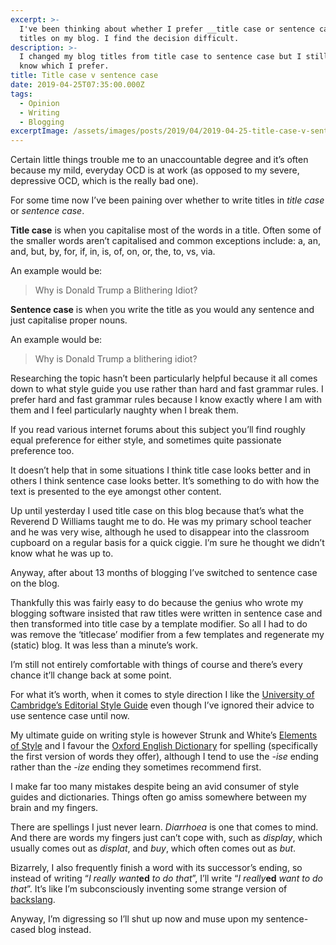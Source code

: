 ```yaml
---
excerpt: >-
  I've been thinking about whether I prefer __title case or sentence case__ for
  titles on my blog. I find the decision difficult.
description: >-
  I changed my blog titles from title case to sentence case but I still don't
  know which I prefer.
title: Title case v sentence case
date: 2019-04-25T07:35:00.000Z
tags:
  - Opinion
  - Writing
  - Blogging
excerptImage: /assets/images/posts/2019/04/2019-04-25-title-case-v-sentence-case.png
---
```

Certain little things trouble me to an unaccountable degree and it’s often because my mild, everyday OCD is at work (as opposed to my severe, depressive OCD, which is the really bad one).

For some time now I’ve been paining over whether to write titles in _title case_ or _sentence case_.

**Title case** is when you capitalise most of the words in a title. Often some of the smaller words aren’t capitalised and common exceptions include: a, an, and, but, by, for, if, in, is, of, on, or, the, to, vs, via.

An example would be:

> Why is Donald Trump a Blithering Idiot?

**Sentence case** is when you write the title as you would any sentence and just capitalise proper nouns.

An example would be:

> Why is Donald Trump a blithering idiot?

Researching the topic hasn’t been particularly helpful because it all comes down to what style guide you use rather than hard and fast grammar rules. I prefer hard and fast grammar rules because I know exactly where I am with them and I feel particularly naughty when I break them. 

If you read various internet forums about this subject you’ll find roughly equal preference for either style, and sometimes quite passionate preference too.

It doesn’t help that in some situations I think title case looks better and in others I think sentence case looks better. It’s something to do with how the text is presented to the eye amongst other content.

Up until yesterday I used title case on this blog because that’s what the Reverend D Williams taught me to do. He was my primary school teacher and he was very wise, although he used to disappear into the classroom cupboard on a regular basis for a quick ciggie. I’m sure he thought we didn’t know what he was up to.

Anyway, after about 13 months of blogging I’ve switched to sentence case on the blog. 

Thankfully this was fairly easy to do because the genius who wrote my blogging software insisted that raw titles were written in sentence case and then transformed into title case by a template modifier. So all I had to do was remove the ‘titlecase’ modifier from a few templates and regenerate my (static) blog. It was less than a minute’s work.

I’m still not entirely comfortable with things of course and there’s every chance it’ll change back at some point.

For what it’s worth, when it comes to style direction I like the [University of Cambridge’s Editorial Style Guide](https://www.cam.ac.uk/brand-resources/guidelines/editorial-style-guide) even though I’ve ignored their advice to use sentence case until now.

My ultimate guide on writing style is however Strunk and White’s [Elements of Style](https://www.amazon.co.uk/Elements-Style-William-Strunk-Jr/dp/020530902X) and I favour the [Oxford English Dictionary](http://www.oed.com) for spelling (specifically the first version of words they offer), although I tend to use the _-ise_ ending rather than the _-ize_ ending they sometimes recommend first.

I make far too many mistakes despite being an avid consumer of style guides and dictionaries. Things often go amiss somewhere between my brain and my fingers.

There are spellings I just never learn. _Diarrhoea_ is one that comes to mind. And there are words my fingers just can’t cope with, such as _display_, which usually comes out as _displat_, and _buy_, which often comes out as _but_. 

Bizarrely, I also frequently finish a word with its successor’s ending, so instead of writing “_I really want_**ed** _to do that_”, I’ll write “_I really_**ed** _want to do that_”. It’s like I’m subconsciously inventing some strange version of [backslang](https://www.urbandictionary.com/define.php?term=Backslang).

Anyway, I’m digressing so I’ll shut up now and muse upon my sentence-cased blog instead.


